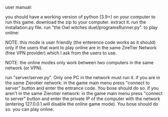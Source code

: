user manual:

you should have a working version of python (3.9+) on your computer to run this game.
download the zip to your computer.
extract it.
run the installation.py file.
run "the Owl witches duel/programsRunner.py".
to play online:

NOTE: this mode is user friendly (the enterence code works as it should) only if the users that want to play online are in the same ZireTier Network (free VPN provider) which I ask from the users to use.

NOTE: the online modes only work between two computers in the same network (or VPN).

run "server/server.py". Only one PC in the network must run it.
if you are in the same Zierotier network: in the game main menu press "connect to server" button and enter the entrance code. You bose should do so.
if you aren't in the same Zierotier network: in the game main menu press "connect to server" button and enter the private IP of the computer with the network (entering 127.0.0.1 will disable the online game mode). You bose should do so.
you can play online.
